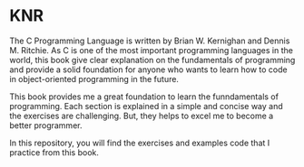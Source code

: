 # KNR
The C Programming Language is written by Brian W. Kernighan and Dennis M. Ritchie. As C is one of the most important programming languages in the world, this book give clear explanation on the fundamentals of programming and provide a solid foundation for anyone who wants to learn how to code in object-oriented programming in the future. 

This book provides me a great foundation to learn the funndamentals of programming. Each section is explained in a simple and concise way and the exercises are challenging. But, they helps to excel me to become a better programmer.

In this repository, you will find the exercises and examples code that I practice from this book.  
